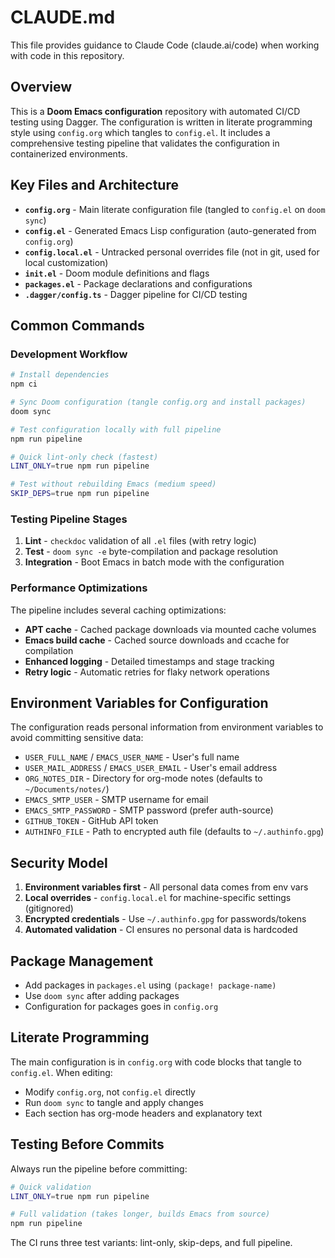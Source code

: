 # CLAUDE.md

This file provides guidance to Claude Code (claude.ai/code) when working with code in this repository.

## Overview

This is a **Doom Emacs configuration** repository with automated CI/CD testing using Dagger. The configuration is written in literate programming style using `config.org` which tangles to `config.el`. It includes a comprehensive testing pipeline that validates the configuration in containerized environments.

## Key Files and Architecture

- **`config.org`** - Main literate configuration file (tangled to `config.el` on `doom sync`)
- **`config.el`** - Generated Emacs Lisp configuration (auto-generated from `config.org`)
- **`config.local.el`** - Untracked personal overrides file (not in git, used for local customization)
- **`init.el`** - Doom module definitions and flags
- **`packages.el`** - Package declarations and configurations
- **`.dagger/config.ts`** - Dagger pipeline for CI/CD testing

## Common Commands

### Development Workflow
```bash
# Install dependencies
npm ci

# Sync Doom configuration (tangle config.org and install packages)
doom sync

# Test configuration locally with full pipeline
npm run pipeline

# Quick lint-only check (fastest)
LINT_ONLY=true npm run pipeline

# Test without rebuilding Emacs (medium speed)
SKIP_DEPS=true npm run pipeline
```

### Testing Pipeline Stages
1. **Lint** - `checkdoc` validation of all `.el` files (with retry logic)
2. **Test** - `doom sync -e` byte-compilation and package resolution  
3. **Integration** - Boot Emacs in batch mode with the configuration

### Performance Optimizations
The pipeline includes several caching optimizations:
- **APT cache** - Cached package downloads via mounted cache volumes
- **Emacs build cache** - Cached source downloads and ccache for compilation
- **Enhanced logging** - Detailed timestamps and stage tracking
- **Retry logic** - Automatic retries for flaky network operations

## Environment Variables for Configuration

The configuration reads personal information from environment variables to avoid committing sensitive data:

- `USER_FULL_NAME` / `EMACS_USER_NAME` - User's full name
- `USER_MAIL_ADDRESS` / `EMACS_USER_EMAIL` - User's email address
- `ORG_NOTES_DIR` - Directory for org-mode notes (defaults to `~/Documents/notes/`)
- `EMACS_SMTP_USER` - SMTP username for email
- `EMACS_SMTP_PASSWORD` - SMTP password (prefer auth-source)
- `GITHUB_TOKEN` - GitHub API token
- `AUTHINFO_FILE` - Path to encrypted auth file (defaults to `~/.authinfo.gpg`)

## Security Model

1. **Environment variables first** - All personal data comes from env vars
2. **Local overrides** - `config.local.el` for machine-specific settings (gitignored)
3. **Encrypted credentials** - Use `~/.authinfo.gpg` for passwords/tokens
4. **Automated validation** - CI ensures no personal data is hardcoded

## Package Management

- Add packages in `packages.el` using `(package! package-name)`
- Use `doom sync` after adding packages
- Configuration for packages goes in `config.org`

## Literate Programming

The main configuration is in `config.org` with code blocks that tangle to `config.el`. When editing:
- Modify `config.org`, not `config.el` directly
- Run `doom sync` to tangle and apply changes
- Each section has org-mode headers and explanatory text

## Testing Before Commits

Always run the pipeline before committing:
```bash
# Quick validation
LINT_ONLY=true npm run pipeline

# Full validation (takes longer, builds Emacs from source)
npm run pipeline
```

The CI runs three test variants: lint-only, skip-deps, and full pipeline.